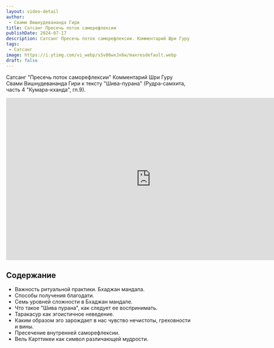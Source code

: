 ```yaml
---
layout: video-detail
author:
 - Свами Вишнудевананда Гири
title: Сатсанг Пресечь поток саморефлексии
publishDate: 2024-07-17
description: Сатсанг Пресечь поток саморефлексии. Комментарий Шри Гуру Свами Вишнудевананда Гири к тексту "Шива-пурана" (Рудра-самхита, часть 4 "Кумара-кханда", гл.9).
tags: 
 - Сатсанг
image: https://i.ytimg.com/vi_webp/sSv86wxJx6w/maxresdefault.webp
draft: false
---
```


 Сатсанг "Пресечь поток саморефлексии"
Комментарий Шри Гуру Свами Вишнудевананда Гири к тексту "Шива-пурана" (Рудра-самхита, часть 4 "Кумара-кханда", гл.9).

<iframe width="790" height="444" src="https://www.youtube.com/embed/sSv86wxJx6w" frameborder="0" allowfullscreen=""></iframe> 

## Содержание

- Важность ритуальной практики. Бхаджан мандала.
- Способы получения благодати.
- Семь уровней сложности в Бхаджан мандале.
- Что такое "Шива пурана", как следует ее воспринимать.
- Таракасур как эгоистичное неведение.
- Каким образом эго зарождает в нас чувство нечистоты, греховности и вины.
- Пресечение внутренней саморефлексии.
- Вель Карттикеи как символ различающей мудрости.
